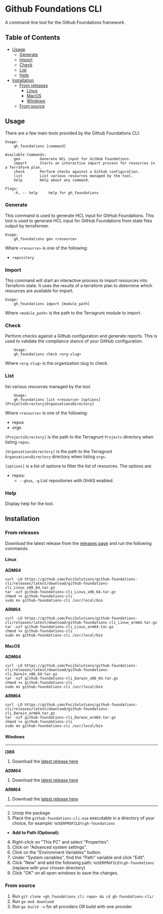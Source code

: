 # Github Foundations CLI
A command-line tool for the Github Foundations framework.

## Table of Contents

- [Usage](#usage)
    - [Generate](#generate)
    - [Import](#import)
    - [Check](#check)
    - [List](#list)
    - [Help](#help)
- [Installation](#installation)
    - [From releases](#from-releases)
        - [Linux](#linux)
        - [MacOS](#macos)
        - [Windows](#windows)
    - [From source](#from-source)

## Usage

There are a few main tools provided by the Github Foundations CLI:

```
Usage:
    gh_foundations [command]

Available Commands:
    gen         Generate HCL input for GitHub Foundations.
    import      Starts an interactive import process for resources in a Terraform plan.
    check       Perform checks against a Github configuration.
    list        List various resources managed by the tool.
    help        Help about any command.

Flags:
    -h, -- help     help for gh_foundations
```

### Generate

This command is used to generate HCL input for GitHub Foundations. This tool is used to generate HCL input for GitHub Foundations from state files output by terraformer.

```
Usage:
    gh_foundations gen <resource>
```

Where `<resource>` is one of the following:
- `repository`

### Import

This command will start an interactive process to import resources into Terraform state. It uses the results of a terraform plan to determine which resources are available for import.
    
```
Usage:
    gh_foundations import [module_path]

```

Where `<module_path>` is the path to the Terragrunt module to import.

### Check

Perform checks against a Github configuration and generate reports. This is used to validate the compliance stance of your GitHub configuration.

```
    Usage:
    gh_foundations check <org-slug>

```

Where `<org-slug>` is the organization slug to check.

### List

list various resources managed by the tool.


```
    Usage:
    gh_foundations list <resource> [options] [ProjectsDirectory|OrganzationsDirectory]

```

Where `<resource>` is one of the following:
- repos
- orgs


`[ProjectsDirectory]` is the path to the Terragrunt `Projects` directory when listing `repos`.

`[OrganzationsDirectory]` is the path to the Terragrunt `OrganzationsDirectory` directory when listing `orgs`.

`[options]` is a list of options to filter the list of resources. The options are:
- repos:
    - `--ghas`, `-g`    List repositories with GHAS enabled.

### Help

Display help for the tool.

## Installation

### From releases
Download the latest release from the [releases page](http:github.com/FociSolutions/github-foundations-cli/releases) and run the following commands:


#### Linux

**ADM64**
```
curl -LO https://github.com/FociSolutions/github-foundations-cli/releases/latest/download/github-foundations-cli_Linux_x86_64.tar.gz
tar -xzf github-foundations-cli_Linux_x86_64.tar.gz
chmod +x github-foundations-cli
sudo mv github-foundations-cli /usr/local/bin
```

**ARM64**
```
curl -LO https://github.com/FociSolutions/github-foundations-cli/releases/latest/download/github-foundations-cli_Linux_arm64.tar.gz
tar -xzf github-foundations-cli_Linux_arm64.tar.gz
chmod +x github-foundations-cli
sudo mv github-foundations-cli /usr/local/bin
```

#### MacOS

**ADM64**
```
curl -LO https://github.com/FociSolutions/github-foundations-cli/releases/latest/download/github-foundations-cli_Darwin_x86_64.tar.gz
tar -xzf github-foundations-cli_Darwin_x86_64.tar.gz
chmod +x github-foundations-cli
sudo mv github-foundations-cli /usr/local/bin
```

**ARM64**
```
curl -LO https://github.com/FociSolutions/github-foundations-cli/releases/latest/download/github-foundations-cli_Darwin_arm64.tar.gz
tar -xzf github-foundations-cli_Darwin_arm64.tar.gz
chmod +x github-foundations-cli
sudo mv github-foundations-cli /usr/local/bin
```

#### Windows

---
**i386**

1. Download the [latest release here](https://github.com/FociSolutions/github-foundations-cli/releases/download/v0.0.5/github-foundations-cli_Windows_i386.zip)

**ADM64**
1. Download the [latest release here](https://github.com/FociSolutions/github-foundations-cli/releases/download/v0.0.5/github-foundations-cli_Windows_i386.zip)

**ARM64**
1. Download the [latest release here](https://github.com/FociSolutions/github-foundations-cli/releases/download/v0.0.5/github-foundations-cli_Windows_i386.zip)
---
   
2. Unzip the package
3. Place the `github-foundations-cli.exe` executable in a directory of your choice, for example: `%USERPROFILE%\gh-foundations`

* **Add to Path (Optional):**
4. Right-click on "This PC" and select "Properties".
5. Click on "Advanced system settings".
6. Click on the "Environment Variables" button.
7. Under "System variables", find the "Path" variable and click "Edit".
8. Click "New" and add the following path: `%USERPROFILE%\gh-foundations` (replace with your chosen directory)
9. Click "OK" on all open windows to save the changes.

### From source
1.  Run `git clone <gh_foundations_cli repo> && cd gh-foundations-cli/`
2.  Run `go mod download`
3.  Run `go build -v` for all providers OR build with one provider


